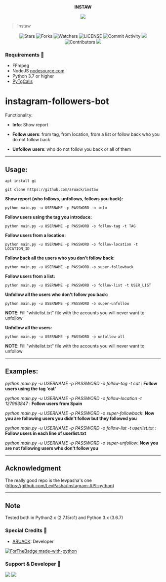 <p align="center">
    <br><b> INSTAW </b><br>
</p>
<p align="center"><a href="https://t.me/aruacksupport"><img src="https://telegra.ph/file/0a16484862e6bed471a49.jpg"></a></p>

> instaw 

<p align="center">
    <img src="https://img.shields.io/github/stars/aruack/instaw?style=for-the-badge" alt="Stars">
    <img src="https://img.shields.io/github/forks/aruack/instaw?style=for-the-badge" alt="Forks">
    <img src="https://img.shields.io/github/watchers/aruack/instaw?style=for-the-badge" alt="Watchers">
    <img src="https://img.shields.io/github/license/aruack/instaw?style=for-the-badge" alt="LICENSE">
    <img src="https://img.shields.io/github/commit-activity/w/aruack/instaw?style=for-the-badge" alt="Commit Activity">
    <a href="https://github.com/aruack/instaw/commits/aruack"> <img src="https://img.shields.io/github/last-commit/aruack/instaw?color=blue&logo=github&logoColor=green&style=for-the-badge" /></a>
    <img src="https://img.shields.io/github/contributors/aruack/instaw?style=for-the-badge" alt="Contributors">
    <a href="https://pypi.org/project/Pyrogram/"> <img src="https://img.shields.io/pypi/v/pyrogram?color=yellow&label=pyrogram&logo=python&logoColor=green&style=for-the-badge" /></a>
</p>

<h3>Requirements 📝</h3>

- FFmpeg
- NodeJS [nodesource.com](https://nodesource.com/)
- Python 3.7 or higher
- [PyTgCalls](https://github.com/pytgcalls/pytgcalls)

# instagram-followers-bot

Functionality: 

- **Info**: Show report

- **Follow users**: from tag, from location, from a list or follow back who you do not follow back

- **Unfollow users**: who do not follow you back or all of them

---------------------

## Usage: 

```
apt install gi
```

```
git clone https://github.com/aruack/instaw
```

**Show report (who follows, unfollows, follows you back):**
```
python main.py -u USERNAME -p PASSWORD -o info
```

**Follow users using the tag you introduce:**

```
python main.py -u USERNAME -p PASSWORD -o follow-tag -t TAG
```

**Follow users from a location:**

```
python main.py -u USERNAME -p PASSWORD -o follow-location -t LOCATION_ID
```

**Follow back all the users who you don't follow back:**
```
python main.py -u USERNAME -p PASSWORD -o super-followback
```

**Follow users from a list:**

```
python main.py -u USERNAME -p PASSWORD -o follow-list -t USER_LIST
```

**Unfollow all the users who don't follow you back:**
```
python main.py -u USERNAME -p PASSWORD -o super-unfollow
```
**NOTE**: Fill "whitelist.txt" file with the accounts you will never want to unfollow


**Unfollow all the users:**

```
python main.py -u USERNAME -p PASSWORD -o unfollow-all
```
**NOTE**: Fill "whitelist.txt" file with the accounts you will never want to unfollow

---------------------

## Examples:

*python main.py -u USERNAME -p PASSWORD -o follow-tag -t cat* : **Follow users using the tag 'cat'** 

*python main.py -u USERNAME -p PASSWORD -o follow-location -t 127963847* : **Follow users from Spain** 

*python main.py -u USERNAME -p PASSWORD -o super-followback*: **Now you are following users you didn't follow but they followed you**

*python main.py -u USERNAME -p PASSWORD -o follow-list -t userlist.txt* : **Follow users in each line of userlist.txt** 

*python main.py -u USERNAME -p PASSWORD -o super-unfollow*: **Now you are not following users who don't follow you**


---------------------


## Acknowledgment

The really good repo is the levpasha's one (https://github.com/LevPasha/Instagram-API-python) 

---------------------

## Note

Tested both in Python2.x (2.7.15rc1) and Python 3.x (3.6.7)



### Special Credits 💖
- [ARUACK](https://github.com/officalkumar): Developer

[![ForTheBadge made-with-python](http://ForTheBadge.com/images/badges/made-with-python.svg)](https://www.python.org/)

### Support & Developer 🎑
<a href="https://telegram.me/aruacksupport"><img src="https://img.shields.io/badge/Join-Support%20Group-blue.svg?style=for-the-badge&logo=Telegram"></a> <a href="https://telegram.me/aruackofficial"><img src="https://img.shields.io/badge/%20Developer-blue.svg?style=for-the-badge&logo=Telegram"></a>
